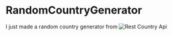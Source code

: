 # RandomCountryGenerator
I just made a random country generator from ![Rest Country Api](https://restcountries.eu/rest/v2/all) 
